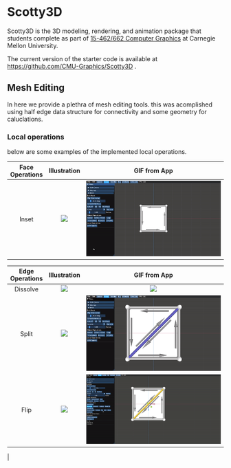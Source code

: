 # Scotty3D

Scotty3D is the 3D modeling, rendering, and animation package that students complete as part of [15-462/662 Computer Graphics](http://15462.courses.cs.cmu.edu) at Carnegie Mellon University.

The current version of the starter code is available at https://github.com/CMU-Graphics/Scotty3D .

## Mesh Editing
In here we provide a plethra of mesh editing tools.
this was acomplished using half edge data structure for connectivity and some geometry for caluclations.

### Local operations

below are some examples of the implemented local operations.

| Face<br />Operations |            Illustration            |            GIF from App            |
| :------------------: | :--------------------------------: | :--------------------------------: |
|        Inset         | ![](assignments/A2/figures/local-inset-vertex.png) | ![](gifs/inset_vertex.gif) |

| Edge<br />Operations |            Illustration            |                    GIF from App                     |
| :------------------: | :--------------------------------: | :-------------------------------------------------: |
|       Dissolve       | ![](assignments/A2/figures/local-dissolve-edge.png) | ![](dissolve_edge.gif) |
|        Split         | ![](assignments/A2/figures/local-split-edge.png) | ![](gifs/split.gif) |
|         Flip         | ![](assignments/A2/figures/local-flip-edge.png) | ![](gifs/flip_edge.gif) |

|
